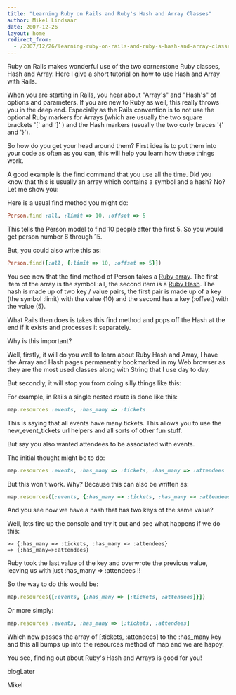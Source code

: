 ```yaml
---
title: "Learning Ruby on Rails and Ruby's Hash and Array Classes"
author: Mikel Lindsaar
date: 2007-12-26
layout: home
redirect_from:
  - /2007/12/26/learning-ruby-on-rails-and-ruby-s-hash-and-array-classes
---
```

Ruby on Rails makes wonderful use of the two cornerstone Ruby classes,
Hash and Array. Here I give a short tutorial on how to use Hash and
Array with Rails.

When you are starting in Rails, you hear about "Array's" and "Hash's" of
options and parameters. If you are new to Ruby as well, this really
throws you in the deep end. Especially as the Rails convention is to not
use the optional Ruby markers for Arrays (which are usually the two
square brackets '\[' and '\]' ) and the Hash markers (usually the two
curly braces '{' and '}').

So how do you get your head around them? First idea is to put them into
your code as often as you can, this will help you learn how these things
work.

A good example is the find command that you use all the time. Did you
know that this is usually an array which contains a symbol and a hash?
No? Let me show you:

Here is a usual find method you might do:

``` ruby
Person.find :all, :limit => 10, :offset => 5
```

This tells the Person model to find 10 people after the first 5. So you
would get person number 6 through 15.

But, you could also write this as:

``` ruby
Person.find([:all, {:limit => 10, :offset => 5}])
```

You see now that the find method of Person takes a [Ruby
array](http://www.ruby-doc.org/core/classes/Array.html). The first item
of the array is the symbol :all, the second item is a [Ruby
Hash](http://www.ruby-doc.org/core/classes/Hash.html). The hash is made
up of two key / value pairs, the first pair is made up of a key (the
symbol :limit) with the value (10) and the second has a key (:offset)
with the value (5).

What Rails then does is takes this find method and pops off the Hash at
the end if it exists and processes it separately.

Why is this important?

Well, firstly, it will do you well to learn about Ruby Hash and Array, I
have the Array and Hash pages permanently bookmarked in my Web browser
as they are the most used classes along with String that I use day to
day.

But secondly, it will stop you from doing silly things like this:

For example, in Rails a single nested route is done like this:

``` ruby
map.resources :events, :has_many => :tickets
```

This is saying that all events have many tickets. This allows you to use
the new_event_tickets url helpers and all sorts of other fun stuff.

But say you also wanted attendees to be associated with events.

The initial thought might be to do:

``` ruby
map.resources :events, :has_many => :tickets, :has_many => :attendees
```

But this won't work. Why? Because this can also be written as:

``` ruby
map.resources([:events, {:has_many => :tickets, :has_many => :attendees}])
```

And you see now we have a hash that has two keys of the same value?

Well, lets fire up the console and try it out and see what happens if we
do this:

``` shell
>> {:has_many => :tickets, :has_many => :attendees}
=> {:has_many=>:attendees}
```

Ruby took the last value of the key and overwrote the previous value,
leaving us with just :has_many =\> :attendees !!

So the way to do this would be:

``` ruby
map.resources([:events, {:has_many => [:tickets, :attendees]}])
```

Or more simply:

``` ruby
map.resources :events, :has_many => [:tickets, :attendees]
```

Which now passes the array of \[:tickets, :attendees\] to the :has_many
key and this all bumps up into the resources method of map and we are
happy.

You see, finding out about Ruby's Hash and Arrays is good for you!

blogLater

Mikel
